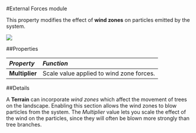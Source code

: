 #External Forces module

This property modifies the effect of __wind zones__ on particles emitted by the system.

![](../uploads/Main/PartSysExtForcesInsp.png)

##Properties

|**_Property_** |**_Function_** |
|:---|:---|
|__Multiplier__ |Scale value applied to wind zone forces. |

##Details

A __Terrain__ can incorporate _wind zones_ which affect the movement of trees on the landscape. Enabling this section allows the wind zones to blow particles from the system. The _Multiplier_ value lets you scale the effect of the wind on the particles, since they will often be blown more strongly than tree branches.
